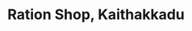 ---
title: "Ration Shop, Kaithakkadu"
url: /kulathupuzha/ration-shop-kaithakkadu/
shop: Allgemein
---
